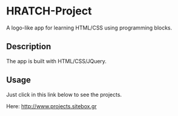 # HRATCH-Project
A logo-like app for learning HTML/CSS using programming blocks.
## Description
The app is built with HTML/CSS/JQuery.
## Usage
Just click in this link below to see the projects.

Here: http://www.projects.sitebox.gr
